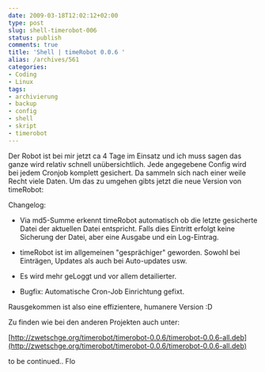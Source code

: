 ```yaml
---
date: 2009-03-18T12:02:12+02:00
type: post
slug: shell-timerobot-006
status: publish
comments: true
title: 'Shell | timeRobot 0.0.6 '
alias: /archives/561
categories:
- Coding
- Linux
tags:
- archivierung
- backup
- config
- shell
- skript
- timerobot
---
```


Der Robot ist bei mir jetzt ca 4 Tage im Einsatz und ich muss sagen das ganze wird relativ schnell unübersichtlich. Jede angegebene Config wird bei jedem Cronjob komplett gesichert. Da sammeln sich nach einer weile Recht viele Daten. Um das zu umgehen gibts jetzt die neue Version von timeRobot:

Changelog:

	
  * Via md5-Summe erkennt timeRobot automatisch ob die letzte gesicherte Datei der aktuellen Datei entspricht. Falls dies Eintritt erfolgt keine Sicherung der Datei, aber eine Ausgabe und ein Log-Eintrag.

	
  * timeRobot ist im allgemeinen "gesprächiger" geworden. Sowohl bei Einträgen, Updates als auch bei Auto-updates usw.

	
  * Es wird mehr geLoggt und vor allem detailierter.

	
  * Bugfix: Automatische Cron-Job Einrichtung gefixt.


Rausgekommen ist also eine effizientere, humanere Version :D

Zu finden wie bei den anderen Projekten auch unter:

[http://zwetschge.org/timerobot/timerobot-0.0.6/timerobot-0.0.6-all.deb](http://zwetschge.org/timerobot/timerobot-0.0.6/timerobot-0.0.6-all.deb)

to be continued..
Flo
